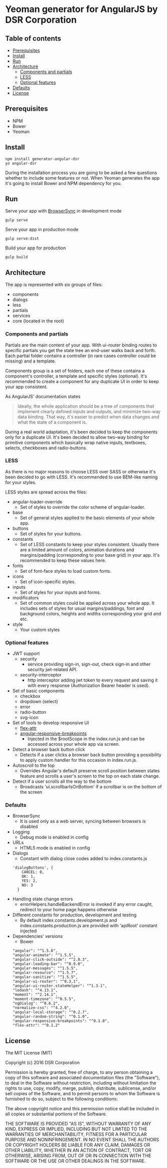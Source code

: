 # Yeoman generator for AngularJS by DSR Corporation    

## Table of contents

- [Prerequisites](#prerequisites)
- [Install](#install)
- [Run](#run)
- [Architecture](#architecture)
  - [Components and partials](#components-and-partials)
  - [LESS](#less)
  - [Optional features](#optional-features)
- [Defaults](#defaults)
- [License](#license)

## Prerequisites

- NPM    
- Bower    
- Yeoman      

## Install

```
npm install generator-angular-dsr
yo angular-dsr
```
During the installation process you are going to be asked a few questions whether to include some features or not. 
When Yeoman generates the app it's going to install Bower and NPM dependency for you.

## Run

Serve your app with [BrowserSync](https://www.browsersync.io/) in development mode
```
gulp serve
```

Serve your app in production mode
```
gulp serve:dist
```

Build your app for production
```
gulp build
```

## Architecture

The app is represented with six groups of files:
- components    
- dialogs    
- less    
- partials    
- services    
- core (located in the root)   

### Components and partials

Partials are the main content of your app. With ui-router binding routes to specific partials you get the state tree an end-user walks back and forth.
Each partial folder contains a controller (in rare cases controller could be missing) and a template.

Components group is a set of folders, each one of these contains a component's controller, a template and specific styles (optional).
It's recommended to create a component for any duplicate UI in order to keep your app consistent. 

As AngularJS' documentation states 
> Ideally, the whole application should be a tree of components that implement clearly defined inputs and outputs, and minimize two-way data binding. That way, it's easier to predict when data changes and what the state of a component is. 

During a real world adaptation, it's been decided to keep the components only for a duplicate UI. It's been decided to allow two-way binding for primitive components which basically wrap native inputs, textboxes, selects, checkboxes and radio-buttons.

### LESS

As there is no major reasons to choose LESS over SASS or otherwise it's been decided to go with LESS.
It's recommended to use BEM-like naming for your styles.

LESS styles are spread across the files:
- angular-loader-override
  - Set of styles to override the color scheme of angular-loader.
- base
  - Set of general styles applied to the basic elements of your whole app.
- buttons
  - Set of styles for your buttons.
- constants
  - Set of LESS constants to keep your styles consistent. Usually there are a limited amount of colors, animation durations and margins/padding (corresponding to your base grid) in your app. It's recommended to keep these values here.
- fonts
  - Set of font-face styles to load custom fonts.
- icons
  - Set of icon-specific styles.
- inputs
  - Set of styles for your inputs and forms.
- modificators
  - Set of common styles could be applied across your whole app. It includes sets of styles for usual margins/paddings, font and background colors, heights and widths corresponding your grid and etc.
- style
  - Your custom styles

### Optional features

- JWT support
  - security
    - service providing sign-in, sign-out, check sign-in and other security jwt-related API.
  - security-interceptor
    - http interceptor adding jwt token to every request and saving it with every response (Authorization Bearer header is used).
- Set of basic components
  - checkbox
  - dropdown (select)
  - error
  - radio-button
  - svg-icon
- Set of tools to develop responsive UI
  - [flex-attr](https://github.com/keenondrums/flex-attr)
  - [angular-responsive-breakpoints](https://github.com/keenondrums/angular-responsive-breakpoints) 
    - Injected in the $rootScope in the index.run.js and can be accessed across your whole app via screen.
- Detect a browser back button click
  - Detects if a user clicks a browser back button providing a possibility to apply custom handler for this occasion in index.run.js.
- Autoscroll to the top
  - Overrides Angular's default preserve scroll position between states feature and scrolls a user's screen to the top on each state change.
- Detect if a user scrolls all the way to the bottom
  - Broadcasts 'ui.scrollbarIsOnBottom' if a scrollbar is on the bottom of the screen

### Defaults

- BrowserSync
  - It is used only as a web server, syncing between browsers is disabled
- Logging
  - Debug mode is enabled in config
- URLs
  - HTML5 mode is enabled in config
- Dialogs
  - Constant with dialog close codes added to index.constants.js
  ```
  'dialogButtons', {
      CANCEL: 0,
      OK: 1,
      YES: 2,
      NO: 3
    }
  ```
- Handling state change errors
  - errorHelpers.handleBackendError is invoked if any error caught, redirect to your home page happens otherwise
- Different constants for production, development and testing
  - By default index.constants.development.js and index.constants.production.js are provided with 'apiRoot' constant injected
- Dependencies' versions
  - Bower
  ```
  "angular": "^1.5.8",
  "angular-animate": "^1.5.5",
  "angular-click-outside": "^2.8.3",
  "angular-loading-bar": "^0.9.0",
  "angular-messages": "^1.5.5",
  "angular-resource": "^1.5.7",
  "angular-sanitize": "^1.5.5",
  "angular-ui-router": "^0.3.1",
  "angular-ui-router.stateHelper": "^1.3.1",
  "lodash": "^4.13.1",
  "moment": "^2.14.1",
  "moment-timezone": "^0.5.5",
  "ngDialog": "^0.6.2",
  "normalize-css": "^4.2.0",
  "angular-local-storage": "^0.2.7",
  "angular-random-string": "^0.1.0",
  "angular-responsive-breakpoints": "^0.1.0",
  "flex-attr": "^0.1.2" 
  ```

## License
The MIT License (MIT)

Copyright (c) 2016 DSR Corporation

Permission is hereby granted, free of charge, to any person obtaining a copy
of this software and associated documentation files (the "Software"), to deal
in the Software without restriction, including without limitation the rights
to use, copy, modify, merge, publish, distribute, sublicense, and/or sell
copies of the Software, and to permit persons to whom the Software is
furnished to do so, subject to the following conditions:

The above copyright notice and this permission notice shall be included in all
copies or substantial portions of the Software.

THE SOFTWARE IS PROVIDED "AS IS", WITHOUT WARRANTY OF ANY KIND, EXPRESS OR
IMPLIED, INCLUDING BUT NOT LIMITED TO THE WARRANTIES OF MERCHANTABILITY,
FITNESS FOR A PARTICULAR PURPOSE AND NONINFRINGEMENT. IN NO EVENT SHALL THE
AUTHORS OR COPYRIGHT HOLDERS BE LIABLE FOR ANY CLAIM, DAMAGES OR OTHER
LIABILITY, WHETHER IN AN ACTION OF CONTRACT, TORT OR OTHERWISE, ARISING FROM,
OUT OF OR IN CONNECTION WITH THE SOFTWARE OR THE USE OR OTHER DEALINGS IN THE
SOFTWARE.

